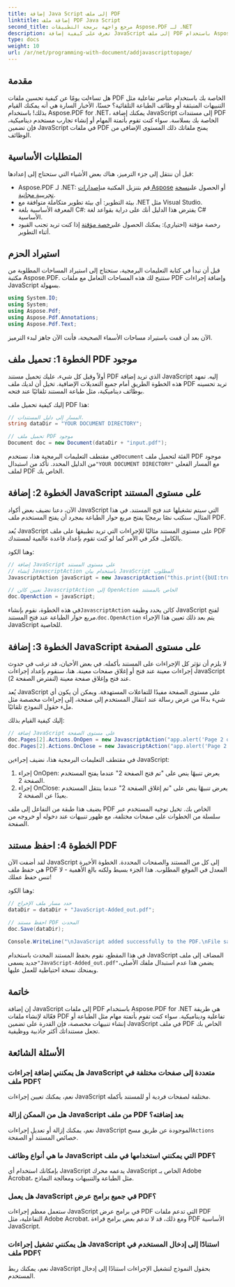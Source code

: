 ```yaml
---
title: إضافة Java Script إلى ملف PDF
linktitle: إضافة ملف PDF Java Script
second_title: مرجع واجهة برمجة التطبيقات Aspose.PDF لـ .NET
description: تعرف على كيفية إضافة JavaScript إلى ملف PDF باستخدام Aspose.PDF لـ .NET. دليل خطوة بخطوة مع دروس تعليمية حول البرمجة النصية على مستوى المستند والصفحة.
type: docs
weight: 10
url: /ar/net/programming-with-document/addjavascripttopage/
---
```

## مقدمة

هل تساءلت يومًا عن كيفية تحسين ملفات PDF الخاصة بك باستخدام عناصر تفاعلية مثل التنبيهات المنبثقة أو وظائف الطباعة التلقائية؟ حسنًا، الأخبار السارة هي أنه يمكنك القيام بذلك! باستخدام Aspose.PDF for .NET، يمكنك إضافة JavaScript إلى مستندات PDF الخاصة بك بسلاسة. سواء كنت تقوم بأتمتة المهام أو إنشاء تجارب مستخدم ديناميكية، فإن تضمين JavaScript في ملفات PDF يمنح ملفاتك ذلك المستوى الإضافي من الوظائف.

## المتطلبات الأساسية

قبل أن ننتقل إلى جزء الترميز، هناك بعض الأشياء التي ستحتاج إلى إعدادها:

-  Aspose.PDF لـ .NET: قم بتنزيل المكتبة من[إصدارات Aspose](https://releases.aspose.com/pdf/net/) أو الحصول على[نسخة تجريبية مجانية](https://releases.aspose.com/).
- بيئة التطوير: أي بيئة تطوير متكاملة متوافقة مع .NET مثل Visual Studio.
- المعرفة الأساسية بلغة C#: يفترض هذا الدليل أنك على دراية بقواعد لغة C# الأساسية.
-  رخصة مؤقتة (اختياري): يمكنك الحصول على[رخصة مؤقتة](https://purchase.aspose.com/temporary-license/) إذا كنت تريد تجنب القيود أثناء التطوير.

## استيراد الحزم

قبل أن تبدأ في كتابة التعليمات البرمجية، ستحتاج إلى استيراد المساحات المطلوبة من مكتبة Aspose.PDF. ستتيح لك هذه المساحات التعامل مع ملفات PDF وإضافة إجراءات JavaScript بسهولة.

```csharp
using System.IO;
using System;
using Aspose.Pdf;
using Aspose.Pdf.Annotations;
using Aspose.Pdf.Text;
```

الآن بعد أن قمت باستيراد مساحات الأسماء الصحيحة، فأنت الآن جاهز لبدء الترميز.

## الخطوة 1: تحميل ملف PDF موجود

أولاً وقبل كل شيء، عليك تحميل مستند PDF الذي تريد إضافة JavaScript إليه. تمهد هذه الخطوة الطريق أمام جميع التعديلات الإضافية. تخيل أن لديك ملف PDF تريد تحسينه بوظائف ديناميكية، مثل طباعة المستند تلقائيًا عند فتحه.

إليك كيفية تحميل ملف PDF هذا:

```csharp
// المسار إلى دليل المستندات.
string dataDir = "YOUR DOCUMENT DIRECTORY";

// تحميل ملف PDF موجود
Document doc = new Document(dataDir + "input.pdf");
```

 في مقتطف التعليمات البرمجية هذا، نستخدم`Document` الفئة لتحميل ملف PDF موجود من الدليل المحدد. تأكد من استبدال`"YOUR DOCUMENT DIRECTORY"` مع المسار الفعلي لملف PDF الخاص بك.

## الخطوة 2: إضافة JavaScript على مستوى المستند

الآن، دعنا نضيف بعض أكواد JavaScript التي سيتم تشغيلها عند فتح المستند. في هذا المثال، سنكتب نصًا برمجيًا يفتح مربع حوار الطباعة بمجرد أن يفتح المستخدم ملف PDF.

يُعد JavaScript على مستوى المستند مثاليًا للإجراءات التي تريد تطبيقها على ملف PDF بالكامل. فكر في الأمر كما لو كنت تقوم بإعداد قاعدة عالمية لمستندك.

وهنا الكود:

```csharp
// إضافة JavaScript على مستوى المستند
// إنشاء JavascriptAction باستخدام بيان JavaScript المطلوب
JavascriptAction javaScript = new JavascriptAction("this.print({bUI:true,bSilent:false,bShrinkToFit:true});");

// تعيين كائن JavascriptAction إلى OpenAction الخاص بالمستند
doc.OpenAction = javaScript;
```

 في هذه الخطوة، نقوم بإنشاء`JavascriptAction` كائن يحدد وظيفة JavaScript لفتح مربع حوار الطباعة عند فتح المستند.`doc.OpenAction` يتم بعد ذلك تعيين هذا الإجراء JavaScript للخاصية.

## الخطوة 3: إضافة JavaScript على مستوى الصفحة

لا يلزم أن تؤثر كل الإجراءات على المستند بأكمله. في بعض الأحيان، قد ترغب في حدوث إجراءات معينة عند فتح أو إغلاق صفحات معينة. هنا، سنقوم بإعداد إجراءات JavaScript عند فتح وإغلاق صفحة معينة (لنفترض الصفحة 2).

يُعد JavaScript على مستوى الصفحة مفيدًا للتفاعلات المستهدفة. ويمكن أن يكون أي شيء بدءًا من عرض رسالة عند انتقال المستخدم إلى صفحة، إلى إجراءات مخصصة مثل ملء حقول النموذج تلقائيًا.

إليك كيفية القيام بذلك:

```csharp
// إضافة JavaScript على مستوى الصفحة
doc.Pages[2].Actions.OnOpen = new JavascriptAction("app.alert('Page 2 opened')");
doc.Pages[2].Actions.OnClose = new JavascriptAction("app.alert('Page 2 closed')");
```

في مقتطف التعليمات البرمجية هذا، نضيف إجراءين JavaScript:
1. إجراء OnOpen: يعرض تنبيهًا ينص على "تم فتح الصفحة 2" عندما يفتح المستخدم الصفحة 2.
2. إجراء OnClose: يعرض تنبيهًا ينص على "تم إغلاق الصفحة 2" عندما ينتقل المستخدم بعيدًا عن الصفحة 2.

يضيف هذا طبقة من التفاعل إلى ملف PDF الخاص بك. تخيل توجيه المستخدم عبر سلسلة من الخطوات على صفحات مختلفة، مع ظهور تنبيهات عند دخوله أو خروجه من الصفحة.

## الخطوة 4: احفظ مستند PDF

لقد أضفت الآن JavaScript إلى كل من المستند والصفحات المحددة. الخطوة الأخيرة هي حفظ ملف PDF المعدل في الموقع المطلوب. هذا الجزء بسيط ولكنه بالغ الأهمية - لا تنس حفظ عملك!

وهنا الكود:

```csharp
// حدد مسار ملف الإخراج
dataDir = dataDir + "JavaScript-Added_out.pdf";

// احفظ مستند PDF المحدث
doc.Save(dataDir);

Console.WriteLine("\nJavaScript added successfully to the PDF.\nFile saved at " + dataDir);
```

 في هذا المقطع، نقوم بحفظ المستند المحدث باستخدام JavaScript المضاف إلى ملف جديد يسمى`"JavaScript-Added_out.pdf"`يضمن هذا عدم استبدال ملفك الأصلي، ويمنحك نسخة احتياطية للعمل عليها.

## خاتمة

إن إضافة JavaScript إلى ملفات PDF باستخدام Aspose.PDF for .NET هي طريقة فعّالة لإنشاء ملفات PDF تفاعلية وديناميكية. سواء كنت تقوم بأتمتة مهام مثل الطباعة أو إنشاء تنبيهات مخصصة، فإن القدرة على تضمين JavaScript في ملف PDF الخاص بك تجعل مستنداتك أكثر جاذبية ووظيفية.

## الأسئلة الشائعة

### هل يمكنني إضافة إجراءات JavaScript متعددة إلى صفحات مختلفة في ملف PDF؟
نعم، يمكنك تعيين إجراءات JavaScript مختلفة لصفحات فردية أو للمستند بأكمله.

### هل من الممكن إزالة JavaScript من ملف PDF بعد إضافته؟
نعم، يمكنك إزالة أو تعديل إجراءات JavaScript الموجودة عن طريق مسح`Actions` خصائص المستند أو الصفحة.

### ما هي أنواع وظائف JavaScript التي يمكنني استخدامها في ملف PDF؟
بإمكانك استخدام أي JavaScript يدعمه محرك JavaScript الخاص بـ Adobe Acrobat، مثل الطباعة والتنبيهات ومعالجة النماذج.

### هل يعمل JavaScript في جميع برامج عرض PDF؟
ستعمل معظم إجراءات JavaScript في برامج عرض PDF التي تدعم ملفات PDF التفاعلية، مثل Adobe Acrobat. ومع ذلك، قد لا تدعم بعض برامج قراءة PDF الأساسية JavaScript.

### هل يمكنني تشغيل إجراءات JavaScript استنادًا إلى إدخال المستخدم في ملف PDF؟
نعم، يمكنك ربط JavaScript بحقول النموذج لتشغيل الإجراءات استنادًا إلى إدخال المستخدم.